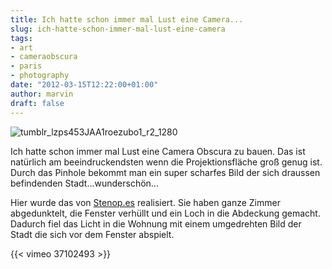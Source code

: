 ```yaml
---
title: Ich hatte schon immer mal Lust eine Camera...
slug: ich-hatte-schon-immer-mal-lust-eine-camera
tags:
- art
- cameraobscura
- paris
- photography
date: "2012-03-15T12:22:00+01:00"
author: marvin
draft: false
---
```

![tumblr_lzps453JAA1roezubo1_r2_1280](/images/tumblr_lzps453JAA1roezubo1_r2_1280.jpg)

Ich hatte schon immer mal Lust eine Camera Obscura zu bauen. Das ist
natürlich am beeindruckendsten wenn die Projektionsfläche groß genug
ist. Durch das Pinhole bekommt man ein super scharfes Bild der sich
draussen befindenden Stadt...wunderschön...

Hier wurde das von [Stenop.es](http://stenop.es/) realisiert. Sie haben
ganze Zimmer abgedunktelt, die Fenster verhüllt und ein Loch in die
Abdeckung gemacht. Dadurch fiel das Licht in die Wohnung mit einem
umgedrehten Bild der Stadt die sich vor dem Fenster abspielt.

{{< vimeo 37102493 >}}